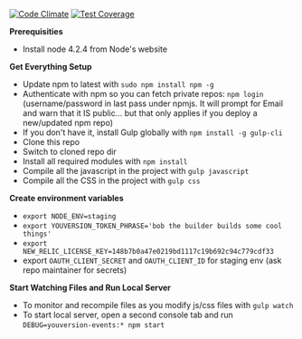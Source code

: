 [![Code Climate](https://codeclimate.com/repos/588b962844226d0054001fa5/badges/dcdc238c9eb4338de858/gpa.svg)](https://codeclimate.com/repos/588b962844226d0054001fa5/feed)
[![Test Coverage](https://codeclimate.com/repos/588b962844226d0054001fa5/badges/dcdc238c9eb4338de858/coverage.svg)](https://codeclimate.com/repos/588b962844226d0054001fa5/coverage)


**Prerequisities**

 * Install node 4.2.4 from Node's website

**Get Everything Setup**

 * Update npm to latest with `sudo npm install npm -g`
 * Authenticate with npm so you can fetch private repos: `npm login` (username/password in last pass under npmjs. It will prompt for Email and warn that it IS public... but that only applies if you deploy a new/updated npm repo)
 * If you don't have it, install Gulp globally with `npm install -g gulp-cli`
 * Clone this repo
 * Switch to cloned repo dir
 * Install all required modules with `npm install`
 * Compile all the javascript in the project with `gulp javascript`
 * Compile all the CSS in the project with `gulp css`

**Create environment variables**

 * `export NODE_ENV=staging`
 * `export YOUVERSION_TOKEN_PHRASE='bob the builder builds some cool things'`
 * `export NEW_RELIC_LICENSE_KEY=148b7b0a47e0219bd1117c19b692c94c779cdf33`
 * export `OAUTH_CLIENT_SECRET` and `OAUTH_CLIENT_ID` for staging env (ask repo maintainer for secrets)
 
**Start Watching Files and Run Local Server**

 * To monitor and recompile files as you modify js/css files with `gulp watch`
 * To start local server, open a second console tab and run `DEBUG=youversion-events:* npm start`
 
